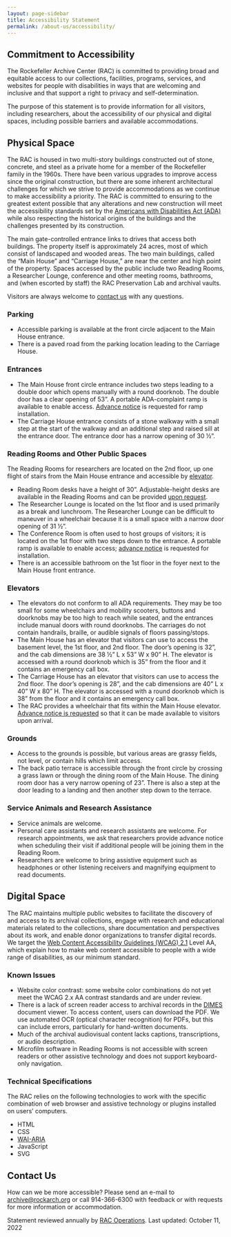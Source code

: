 ```yaml
---
layout: page-sidebar
title: Accessibility Statement
permalink: /about-us/accessibility/
---
```


## Commitment to Accessibility
The Rockefeller Archive Center (RAC) is committed to providing broad and equitable access to our collections, facilities, programs, services, and websites for people with disabilities in ways that are welcoming and inclusive and that support a right to privacy and self-determination.

The purpose of this statement is to provide information for all visitors, including researchers, about the accessibility of our physical and digital spaces, including possible barriers and available accommodations.

## Physical Space
The RAC is housed in two multi-story buildings constructed out of stone, concrete, and steel as a private home for a member of the Rockefeller family in the 1960s. There have been various upgrades to improve access since the original construction, but there are some inherent architectural challenges for which we strive to provide accommodations as we continue to make accessibility a priority. The RAC is committed to ensuring to the greatest extent possible that any alterations and new construction will meet the accessibility standards set by the [Americans with Disabilities Act (ADA)](https://www.dol.gov/general/topic/disability/ada) while also respecting the historical origins of the buildings and the challenges presented by its construction.

The main gate-controlled entrance links to drives that access both buildings. The property itself is approximately 24 acres, most of which consist of landscaped and wooded areas. The two main buildings, called the “Main House” and “Carriage House,” are near the center and high point of the property. Spaces accessed by the public include two Reading Rooms, a Researcher Lounge, conference and other meeting rooms, bathrooms, and (when escorted by staff) the RAC Preservation Lab and archival vaults.

Visitors are always welcome to [contact us](#contact-us) with any questions.

### Parking

- Accessible parking is available at the front circle adjacent to the Main House entrance.
- There is a paved road from the parking location leading to the Carriage House.

### Entrances

- The Main House front circle entrance includes two steps leading to a double door which opens manually with a round doorknob. The double door has a clear opening of 53”. A portable ADA-complaint ramp is available to enable access. [Advance notice]((#contact-us)) is requested for ramp installation.
- The Carriage House entrance consists of a stone walkway with a small step at the start of the walkway and an additional step and raised sill at the entrance door. The entrance door has a narrow opening of 30 ½”.

### Reading Rooms and Other Public Spaces 

The Reading Rooms for researchers are located on the 2nd floor, up one flight of stairs from the Main House entrance and accessible by [elevator](#elevators).
- Reading Room desks have a height of 30”. Adjustable-height desks are available in the Reading Rooms and can be provided [upon request](#contact-us).
- The Researcher Lounge is located on the 1st floor and is used primarily as a break and lunchroom. The Researcher Lounge can be difficult to maneuver in a wheelchair because it is a small space with a narrow door opening of 31 ½”.
- The Conference Room is often used to host groups of visitors; it is located on the 1st floor with two steps down to the entrance. A portable ramp is available to enable access; [advance notice](#contact-us) is requested for installation.
- There is an accessible bathroom on the 1st floor in the foyer next to the Main House front entrance. 

### Elevators 

- The elevators do not conform to all ADA requirements. They may be too small for some wheelchairs and mobility scooters, buttons and doorknobs may be too high to reach while seated, and the entrances include manual doors with round doorknobs. The carriages do not contain handrails, braille, or audible signals of floors passing/stops.
- The Main House has an elevator that visitors can use to access the basement level, the 1st floor, and 2nd floor. The door’s opening is 32”, and the cab dimensions are 38 ½” L x 53” W x 90” H.  The elevator is accessed with a round doorknob which is 35” from the floor and it contains an emergency call box.
- The Carriage House has an elevator that visitors can use to access the 2nd floor. The door’s opening is 28”, and the cab dimensions are 40” L x 40” W x 80” H. The elevator is accessed with a round doorknob which is 38” from the floor and it contains an emergency call box.
- The RAC provides a wheelchair that fits within the Main House elevator. [Advance notice is requested](#contact-us) so that it can be made available to visitors upon arrival.

### Grounds

- Access to the grounds is possible, but various areas are grassy fields, not level, or contain hills which limit access.
- The back patio terrace is accessible through the front circle by crossing a grass lawn or through the dining room of the Main House. The dining room door has a very narrow opening of 23”. There is also a step at the door leading to a landing and then another step down to the terrace. 

### Service Animals and Research Assistance

- Service animals are welcome.
- Personal care assistants and research assistants are welcome. For research appointments, we ask that researchers provide advance notice when scheduling their visit if additional people will be joining them in the Reading Room.
- Researchers are welcome to bring assistive equipment such as headphones or other listening receivers and magnifying equipment to read documents.

## Digital Space

The RAC maintains multiple public websites to facilitate the discovery of and access to its archival collections, engage with research and educational materials related to the collections, share documentation and perspectives about its work, and enable donor organizations to transfer digital records. We target the [Web Content Accessibility Guidelines (WCAG) 2.1](https://www.w3.org/WAI/standards-guidelines/wcag/) Level AA, which explain how to make web content accessible to people with a wide range of disabilities, as our minimum standard.

### Known Issues

- Website color contrast: some website color combinations do not yet meet the WCAG 2.x AA contrast standards and are under review.
- There is a lack of screen reader access to archival records in the [DIMES](https://dimes.rockarch.org/) document viewer. To access content, users can download the PDF. We use automated OCR (optical character recognition) for PDFs, but this can include errors, particularly for hand-written documents.
- Much of the archival audiovisual content lacks captions, transcriptions, or audio description.
- Microfilm software in Reading Rooms is not accessible with screen readers or other assistive technology and does not support keyboard-only navigation.

### Technical Specifications

The RAC relies on the following technologies to work with the specific combination of web browser and assistive technology or plugins installed on users’ computers.
- HTML
- CSS
- [WAI-ARIA](https://www.w3.org/WAI/standards-guidelines/aria/)
- JavaScript
- SVG

## Contact Us

How can we be more accessible? Please send an e-mail to [archive@rockarch.org](mailto:archive@rockarch.org) or call 914-366-6300 with feedback or with requests for more information or accommodation.

Statement reviewed annually by [RAC Operations](/about-us/board-and-staff#operations).
Last updated: October 11, 2022